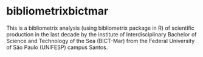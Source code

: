 # bibliometrixbictmar
This is a bibliometrix analysis (using bibliometrix package in R) of scientific production in the last decade by the institute of Interdisciplinary Bachelor of Science and Technology of the Sea (BICT-Mar) from the Federal University of São Paulo (UNIFESP) campus Santos.
